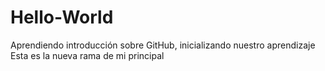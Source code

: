 # Hello-World
Aprendiendo introducción sobre GitHub, inicializando nuestro aprendizaje
Esta es la nueva rama de mi principal
